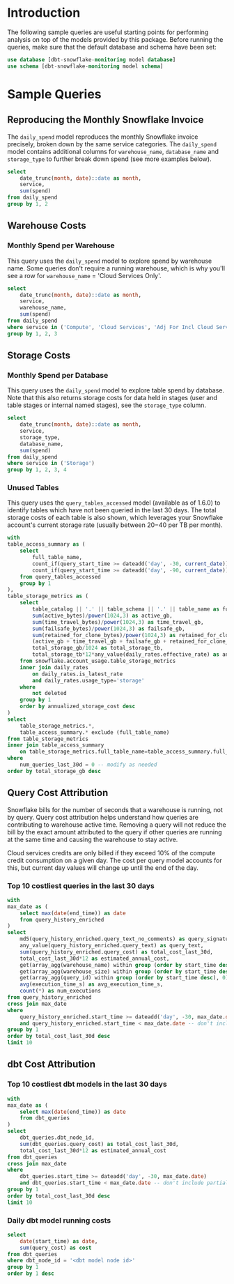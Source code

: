 # Introduction

The following sample queries are useful starting points for performing analysis on top of the models provided by this package. Before running the queries, make sure that the default database and schema have been set:

```sql
use database [dbt-snowflake-monitoring model database]
use schema [dbt-snowflake-monitoring model schema]
```

# Sample Queries

## Reproducing the Monthly Snowflake Invoice
The `daily_spend` model reproduces the monthly Snowflake invoice precisely, broken down by the same service categories. The `daily_spend` model contains additional columns for `warehouse_name`, `database_name` and `storage_type` to further break down spend (see more examples below).

```sql
select
    date_trunc(month, date)::date as month,
    service,
    sum(spend)
from daily_spend
group by 1, 2
```

## Warehouse Costs

### Monthly Spend per Warehouse
This query uses the `daily_spend` model to explore spend by warehouse name. Some queries don't require a running warehouse, which is why you'll see a row for `warehouse_name` = 'Cloud Services Only'.

```sql
select
    date_trunc(month, date)::date as month,
    service,
    warehouse_name,
    sum(spend)
from daily_spend
where service in ('Compute', 'Cloud Services', 'Adj For Incl Cloud Services')
group by 1, 2, 3
```

## Storage Costs

### Monthly Spend per Database
This query uses the `daily_spend` model to explore table spend by database. Note that this also returns storage costs for data held in stages (user and table stages or internal named stages), see the `storage_type` column.

```sql
select
    date_trunc(month, date)::date as month,
    service,
    storage_type,
    database_name,
    sum(spend)
from daily_spend
where service in ('Storage')
group by 1, 2, 3, 4
```

### Unused Tables
This query uses the `query_tables_accessed` model (available as of 1.6.0) to identify tables which have not been queried in the last 30 days. The total storage costs of each table is also shown, which leverages your Snowflake account's current storage rate (usually between $20-$40 per TB per month).

```sql
with
table_access_summary as (
    select
        full_table_name,
        count_if(query_start_time >= dateadd('day', -30, current_date)) as num_queries_last_30d,
        count_if(query_start_time >= dateadd('day', -90, current_date)) as num_queries_last_90d
    from query_tables_accessed
    group by 1
),
table_storage_metrics as (
    select
        table_catalog || '.' || table_schema || '.' || table_name as full_table_name,
        sum(active_bytes)/power(1024,3) as active_gb,
        sum(time_travel_bytes)/power(1024,3) as time_travel_gb,
        sum(failsafe_bytes)/power(1024,3) as failsafe_gb,
        sum(retained_for_clone_bytes)/power(1024,3) as retained_for_clone_gb,
        (active_gb + time_travel_gb + failsafe_gb + retained_for_clone_gb) as total_storage_gb,
        total_storage_gb/1024 as total_storage_tb,
        total_storage_tb*12*any_value(daily_rates.effective_rate) as annualized_storage_cost
    from snowflake.account_usage.table_storage_metrics
    inner join daily_rates
        on daily_rates.is_latest_rate
        and daily_rates.usage_type='storage'
    where
        not deleted
    group by 1
    order by annualized_storage_cost desc
)
select
    table_storage_metrics.*,
    table_access_summary.* exclude (full_table_name)
from table_storage_metrics
inner join table_access_summary
    on table_storage_metrics.full_table_name=table_access_summary.full_table_name
where
    num_queries_last_30d = 0 -- modify as needed
order by total_storage_gb desc
```

## Query Cost Attribution
Snowflake bills for the number of seconds that a warehouse is running, not by query. Query cost attribution helps understand how queries are contributing to warehouse active time. Removing a query will not reduce the bill by the exact amount attributed to the query if other queries are running at the same time and causing the warehouse to stay active.

Cloud services credits are only billed if they exceed 10% of the compute credit consumption on a given day. The cost per query model accounts for this, but current day values will change up until the end of the day.


### Top 10 costliest queries in the last 30 days

```sql
with
max_date as (
    select max(date(end_time)) as date
    from query_history_enriched
)
select
    md5(query_history_enriched.query_text_no_comments) as query_signature,
    any_value(query_history_enriched.query_text) as query_text,
    sum(query_history_enriched.query_cost) as total_cost_last_30d,
    total_cost_last_30d*12 as estimated_annual_cost,
    get(array_agg(warehouse_name) within group (order by start_time desc), 0)::string as latest_warehouse_name,
    get(array_agg(warehouse_size) within group (order by start_time desc), 0)::string as latest_warehouse_size,
    get(array_agg(query_id) within group (order by start_time desc), 0)::string as latest_query_id,
    avg(execution_time_s) as avg_execution_time_s,
    count(*) as num_executions
from query_history_enriched
cross join max_date
where
    query_history_enriched.start_time >= dateadd('day', -30, max_date.date)
    and query_history_enriched.start_time < max_date.date -- don't include partial day of data
group by 1
order by total_cost_last_30d desc
limit 10
```

## dbt Cost Attribution

### Top 10 costliest dbt models in the last 30 days

```sql
with
max_date as (
    select max(date(end_time)) as date
    from dbt_queries
)
select
    dbt_queries.dbt_node_id,
    sum(dbt_queries.query_cost) as total_cost_last_30d,
    total_cost_last_30d*12 as estimated_annual_cost
from dbt_queries
cross join max_date
where
    dbt_queries.start_time >= dateadd('day', -30, max_date.date)
    and dbt_queries.start_time < max_date.date -- don't include partial day of data
group by 1
order by total_cost_last_30d desc
limit 10
```

### Daily dbt model running costs

```sql
select
    date(start_time) as date,
    sum(query_cost) as cost
from dbt_queries
where dbt_node_id = '<dbt model node id>'
group by 1
order by 1 desc
```
